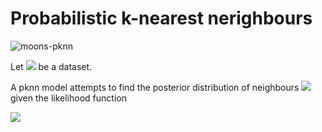 # Probabilistic k-nearest nerighbours

![moons-pknn](https://imgur.com/8HYRSkZ.png)

Let  <img src="https://render.githubusercontent.com/render/math?math=\mathcal D = \big\{(y_n, {\bf x}_n) \vert y_n \in \{c_q\}_{q=1}^Q, {\bf x}_n\in\mathbb{R}^M\big\}"> be a dataset.

A pknn model attempts to find the posterior distribution of neighbours <img src="https://render.githubusercontent.com/render/math?math=p(\beta, k \vert \mathcal{D})"> given the likelihood function

<img src="https://render.githubusercontent.com/render/math?math=p(y_i \vert {\bf x}, \beta, k) = \frac{\exp\left(\frac{\beta}{k}\sum_{n\vert {\bf x}_n \in \mathcal{N}({\bf x}_i)}\mathbb{1}(y_n = y_i)\right)}{\sum_{q=1}^Q\exp\left(\frac{\beta}{k}\sum_{n\vert {\bf x}_n \in \mathcal{N}({\bf x}_i)}\mathbb{1}(y_n = q)\right)}">
